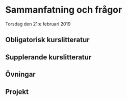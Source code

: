 # Sammanfatning och frågor

Torsdag den 21:e februari 2019


## Obligatorisk kurslitteratur
## Supplerande kurslitteratur
## Övningar
## Projekt
